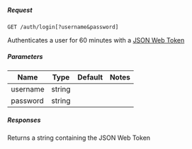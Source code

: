 ##### Request
```
GET /auth/login[?username&password]
```

Authenticates a user for 60 minutes with a [JSON Web Token](https://jwt.io/)
##### Parameters
|Name|Type|Default|Notes|
|---|---|---|---|
|username|string|||
|password|string|||

##### Responses
Returns a string containing the JSON Web Token